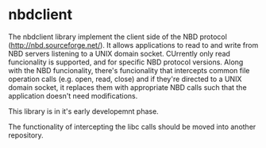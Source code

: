 nbdclient
=========

The nbdclient library implement the client side of the NBD protocol (http://nbd.sourceforge.net/). It allows applications to read to and write from NBD servers listening to a UNIX domain socket. CUrrently only read funcionality is supported, and for specific NBD protocol versions. Along with the NBD funcionality, there's funcionality that intercepts common file operation calls (e.g. open, read, close) and if they're directed to a UNIX domain socket, it replaces them with appropriate NBD calls such that the application doesn't need modifications.

This library is in it's early developemnt phase.

The functionality of intercepting the libc calls should be moved into another repository.
